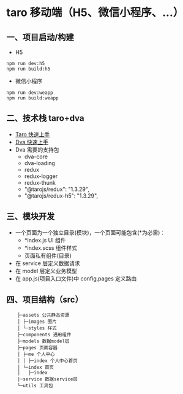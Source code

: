 # taro 移动端（H5、微信小程序、...）

## 一、项目启动/构建

- H5

```
npm run dev:h5
npm run build:h5
```

- 微信小程序

```
npm run dev:weapp
npm run build:weapp
```

## 二、技术栈 taro+dva

- [Taro 快速上手](https://taro-docs.jd.com/taro/docs/spec-for-taro.html)
- [Dva 快速上手](https://dvajs.com/guide/)
- Dva 需要的支持包
  - dva-core
  - dva-loading
  - redux
  - redux-logger
  - redux-thunk
  - "@tarojs/redux": "1.3.29",
  - "@tarojs/redux-h5": "1.3.29",

## 三、模块开发

- 一个页面为一个独立目录(模块)，一个页面可能包含(\*为必需)：
  - \*index.js UI 组件
  - \*index.scss 组件样式
  - 页面私有组件(目录)
- 在 service 层定义数据请求
- 在 model 层定义业务模型
- 在 app.js(项目入口文件)中 config,pages 定义路由

## 四、项目结构（src）

```
    ├─assets 公共静态资源
    │ ├─images 图片
    │ └─styles 样式
    ├─components 通用组件
    ├─models 数据model层
    ├─pages 页面容器
    │ ├─me 个人中心
    │ │ ├─index 个人中心首页
    │ └─index 首页
    │   ├─index
    |─service 数据service层
    └─utils 工具包
```
